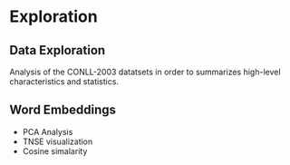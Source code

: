 
# Exploration

## Data Exploration
Analysis of the CONLL-2003 datatsets in order to summarizes high-level characteristics and statistics.

## Word Embeddings
- PCA Analysis
- TNSE visualization
- Cosine simalarity 
